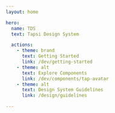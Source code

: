 ```yaml
---
layout: home

hero:
  name: TDS
  text: Tapsi Design System

  actions:
    - theme: brand
      text: Getting Started
      link: /dev/getting-started
    - theme: alt
      text: Explore Components
      link: /dev/components/tap-avatar
    - theme: alt
      text: Design System Guidelines
      link: /design/guidelines

---
```


